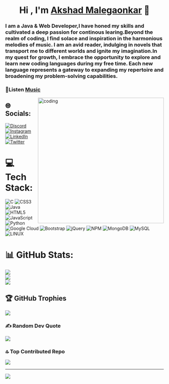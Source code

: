 <h1 align="center">Hi , I'm <a href ="https://akshad16.github.io/Portfolio/">Akshad Malegaonkar</a> 👋</h1>
<h3 align="left">I am a Java & Web Developer,I have honed my skills and cultivated a deep passion for continous learing.Beyond the realm of coding, I find solace and inspiration in the harmonious melodies of music. I am an avid reader, indulging in novels that transport me to different worlds and ignite my imagination.In my quest for growth, I embrace the opportunity to explore and learn new coding languages during my free time. Each new language represents a gateway to expanding my repertoire and broadening my problem-solving capabilities.</h3>

<h3>🎵Listen <a href = "https://youtu.be/nCvaPWoFEl8">Music</a></h3>

<img align="right" width="400" alt="coding" src="https://camo.githubusercontent.com/5ddf73ad3a205111cf8c686f687fc216c2946a75005718c8da5b837ad9de78c9/68747470733a2f2f7468756d62732e6766796361742e636f6d2f4576696c4e657874446576696c666973682d736d616c6c2e676966">


## 🌐 Socials:
[![Discord](https://img.shields.io/badge/Discord-%237289DA.svg?logo=discord&logoColor=white)](https://discord.gg/akshad8549) [![Instagram](https://img.shields.io/badge/Instagram-%23E4405F.svg?logo=Instagram&logoColor=white)](https://instagram.com/akshad.agrawal_) [![LinkedIn](https://img.shields.io/badge/LinkedIn-%230077B5.svg?logo=linkedin&logoColor=white)](https://linkedin.com/in/akshad-malegaonkar-6090621b3/) [![Twitter](https://img.shields.io/badge/Twitter-%231DA1F2.svg?logo=Twitter&logoColor=white)](https://twitter.com/Akshad16_) 

# 💻 Tech Stack:
![C](https://img.shields.io/badge/c-%2300599C.svg?style=for-the-badge&logo=c&logoColor=white) ![CSS3](https://img.shields.io/badge/css3-%231572B6.svg?style=for-the-badge&logo=css3&logoColor=white) ![Java](https://img.shields.io/badge/java-%23ED8B00.svg?style=for-the-badge&logo=java&logoColor=white) ![HTML5](https://img.shields.io/badge/html5-%23E34F26.svg?style=for-the-badge&logo=html5&logoColor=white) ![JavaScript](https://img.shields.io/badge/javascript-%23323330.svg?style=for-the-badge&logo=javascript&logoColor=%23F7DF1E) ![Python](https://img.shields.io/badge/python-3670A0?style=for-the-badge&logo=python&logoColor=ffdd54) ![Google Cloud](https://img.shields.io/badge/Google%20Cloud-%234285F4.svg?style=for-the-badge&logo=google-cloud&logoColor=white) ![Bootstrap](https://img.shields.io/badge/bootstrap-%23563D7C.svg?style=for-the-badge&logo=bootstrap&logoColor=white) ![jQuery](https://img.shields.io/badge/jquery-%230769AD.svg?style=for-the-badge&logo=jquery&logoColor=white) ![NPM](https://img.shields.io/badge/NPM-%23000000.svg?style=for-the-badge&logo=npm&logoColor=white) ![MongoDB](https://img.shields.io/badge/MongoDB-%234ea94b.svg?style=for-the-badge&logo=mongodb&logoColor=white) ![MySQL](https://img.shields.io/badge/mysql-%2300f.svg?style=for-the-badge&logo=mysql&logoColor=white) ![LINUX](https://img.shields.io/badge/Linux-FCC624?style=for-the-badge&logo=linux&logoColor=black)
# 📊 GitHub Stats:
![](https://github-readme-stats.vercel.app/api?username=Akshad16&theme=radical&hide_border=false&include_all_commits=false&count_private=false)<br/>
![](https://github-readme-streak-stats.herokuapp.com/?user=Akshad16&theme=radical&hide_border=false)<br/>
![](https://github-readme-stats.vercel.app/api/top-langs/?username=Akshad16&theme=radical&hide_border=false&include_all_commits=false&count_private=false&layout=compact)

## 🏆 GitHub Trophies
![](https://github-profile-trophy.vercel.app/?username=Akshad16&theme=radical&no-frame=false&no-bg=false&margin-w=4)

### ✍️ Random Dev Quote
![](https://quotes-github-readme.vercel.app/api?type=horizontal&theme=radical)

### 🔝 Top Contributed Repo
![](https://github-contributor-stats.vercel.app/api?username=Akshad16&limit=5&theme=dark&combine_all_yearly_contributions=true)

---
[![](https://visitcount.itsvg.in/api?id=Akshad16&icon=2&color=0)](https://visitcount.itsvg.in)

<!-- Proudly created with GPRM ( https://gprm.itsvg.in ) -->
